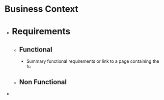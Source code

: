 # Business Context
- # Requirements
	- ## Functional
		- Summary functional requirements or link to a page containing the fu
	- ## Non Functional
-